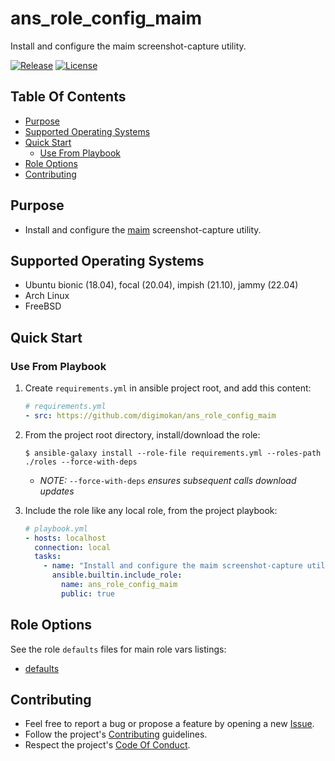 # ans_role_config_maim

Install and configure the maim screenshot-capture utility.

[![Release](https://img.shields.io/github/release/digimokan/ans_role_config_maim.svg?label=release)](https://github.com/digimokan/ans_role_config_maim/releases/latest "Latest Release Notes")
[![License](https://img.shields.io/badge/license-MIT-blue.svg?label=license)](LICENSE.md "Project License")

## Table Of Contents

* [Purpose](#purpose)
* [Supported Operating Systems](#supported-operating-systems)
* [Quick Start](#quick-start)
    * [Use From Playbook](#use-from-playbook)
* [Role Options](#role-options)
* [Contributing](#contributing)

## Purpose

* Install and configure the [maim](https://github.com/naelstrof/maim)
  screenshot-capture utility.

## Supported Operating Systems

* Ubuntu bionic (18.04), focal (20.04), impish (21.10), jammy (22.04)
* Arch Linux
* FreeBSD

## Quick Start

### Use From Playbook

1. Create `requirements.yml` in ansible project root, and add this content:

   ```yaml
   # requirements.yml
   - src: https://github.com/digimokan/ans_role_config_maim
   ```

2. From the project root directory, install/download the role:

   ```shell
   $ ansible-galaxy install --role-file requirements.yml --roles-path ./roles --force-with-deps
   ```

   * _NOTE:_ `--force-with-deps` _ensures subsequent calls download updates_

3. Include the role like any local role, from the project playbook:

   ```yaml
   # playbook.yml
   - hosts: localhost
     connection: local
     tasks:
       - name: "Install and configure the maim screenshot-capture utility"
         ansible.builtin.include_role:
           name: ans_role_config_maim
           public: true
   ```

## Role Options

See the role `defaults` files for main role vars listings:

  * [defaults](../defaults/main/)

## Contributing

* Feel free to report a bug or propose a feature by opening a new
  [Issue](https://github.com/digimokan/ans_role_config_maim/issues).
* Follow the project's [Contributing](CONTRIBUTING.md) guidelines.
* Respect the project's [Code Of Conduct](CODE_OF_CONDUCT.md).

